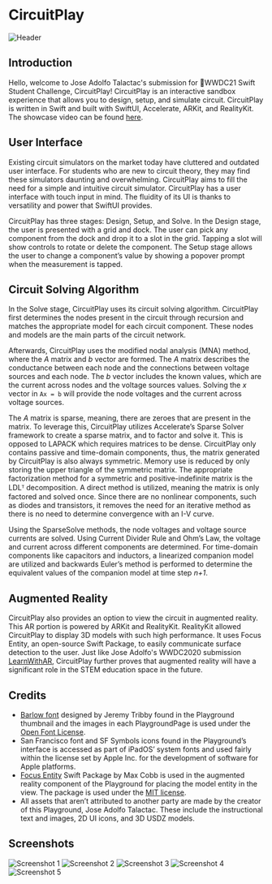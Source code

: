 # CircuitPlay
![Header](https://github.com/devjoseadolfo/CircuitPlay/blob/main/Screenshots/Header.PNG)
## Introduction
Hello, welcome to Jose Adolfo Talactac's submission for WWDC21 Swift Student Challenge, CircuitPlay! CircuitPlay is an interactive sandbox experience that allows you to design, setup, and simulate circuit. CircuitPlay is written in Swift and built with SwiftUI, Accelerate, ARKit, and RealityKit. The showcase video can be found [here](https://youtu.be/pm3mlDZJSes).

      
## User Interface
Existing circuit simulators on the market today have cluttered and outdated user interface. For students who are new to circuit theory, they may find these simulators daunting and overwhelming. CircuitPlay aims to fill the need for a simple and intuitive circuit simulator. CircuitPlay has a user interface with touch input in mind. The fluidity of its UI is thanks to versatility and power that SwiftUI provides. 

CircuitPlay has three stages: Design, Setup, and Solve. In the Design stage, the user is presented with a grid and dock. The user can pick any component from the dock and drop it to a slot in the grid. Tapping a slot will show controls to rotate or delete the component. The Setup stage allows the user to change a component’s value by showing a popover prompt when the measurement is tapped.

## Circuit Solving Algorithm
In the Solve stage, CircuitPlay uses its circuit solving algorithm. CircuitPlay first determines the nodes present in the circuit through recursion and matches the appropriate model for each circuit component. These nodes and models are the main parts of the circuit network.

Afterwards, CircuitPlay uses the modified nodal analysis (MNA) method, where the *A* matrix and *b* vector are formed. The *A* matrix describes the conductance between each node and the connections between voltage sources and each node. The *b* vector includes the known values, which are the current across nodes and the voltage sources values. Solving the *x* vector in `Ax = b` will provide the node voltages and the current across voltage sources. 

The *A* matrix is sparse, meaning, there are zeroes that are present in the matrix. To leverage this, CircuitPlay utilizes Accelerate’s Sparse Solver framework to create a sparse matrix, and to factor and solve it. This is opposed to LAPACK which requires matrices to be dense. CircuitPlay only contains passive and time-domain components, thus, the matrix generated by CircuitPlay is also always symmetric. Memory use is reduced by only storing the upper triangle of the symmetric matrix. The appropriate factorization method for a symmetric and positive-indefinite matrix is the LDLᵀ decomposition. A direct method is utilized, meaning the matrix is only factored and solved once. Since there are no nonlinear components, such as diodes and transistors, it removes the need for an iterative method as there is no need to determine convergence with an I-V curve.

Using the SparseSolve methods, the node voltages and voltage source currents are solved. Using Current Divider Rule and Ohm’s Law, the voltage and current across different components are determined. For time-domain components like capacitors and inductors, a linearized companion model are utilized and backwards Euler’s method is performed to determine the equivalent values of the companion model at time step *n+1*.

## Augmented Reality
CircuitPlay also provides an option to view the circuit in augmented reality. This AR portion is powered by ARKit and RealityKit. RealityKit allowed CircuitPlay to display 3D models with such high performance. It uses Focus Entity, an open-source Swift Package, to easily communicate surface detection to the user. Just like Jose Adolfo's WWDC2020 submission [LearnWithAR](https://github.com/devjoseadolfo/LearnWithAR), CircuitPlay further proves that augmented reality will have a significant role in the STEM education space in the future.

## Credits    

 - [Barlow font](https://github.com/jpt/barlow) designed by Jeremy Tribby found in the Playground thumbnail and the images in each PlaygroundPage is used under the [Open Font License](https://github.com/jpt/barlow/blob/main/OFL.txt).
 - San Francisco font and SF Symbols icons found in the Playground’s interface is accessed as part of iPadOS’ system fonts and used fairly within the license set by Apple Inc. for the development of software for Apple platforms.
 - [Focus Entity](https://github.com/maxxfrazer/FocusEntity) Swift Package by Max Cobb is used in the augmented reality component of the Playground for placing the model entity in the view. The package is used under the [MIT license](https://github.com/maxxfrazer/FocusEntity/blob/main/LICENSE).
 - All assets that aren’t attributed to another party are made by the creator of this Playground, Jose Adolfo Talactac. These include the instructional text and images, 2D UI icons, and 3D USDZ models.

## Screenshots
![Screenshot 1](https://github.com/devjoseadolfo/CircuitPlay/blob/main/Screenshots/Screenshot-1.PNG)
![Screenshot 2](https://github.com/devjoseadolfo/CircuitPlay/blob/main/Screenshots/Screenshot-2.PNG)
![Screenshot 3](https://github.com/devjoseadolfo/CircuitPlay/blob/main/Screenshots/Screenshot-3.PNG)
![Screenshot 4](https://github.com/devjoseadolfo/CircuitPlay/blob/main/Screenshots/Screenshot-4.PNG)
![Screenshot 5](https://github.com/devjoseadolfo/CircuitPlay/blob/main/Screenshots/Screenshot-5.PNG)
